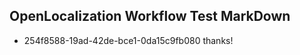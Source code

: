 ## OpenLocalization Workflow Test MarkDown
* 254f8588-19ad-42de-bce1-0da15c9fb080 thanks!

<!--HONumber=Jul16_HO4-->


